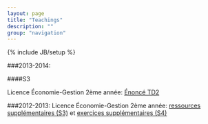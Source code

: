 ```yaml
---
layout: page
title: "Teachings"
description: ""
group: "navigation"
---
```

{% include JB/setup %}

###2013-2014:

####S3

Licence Économie-Gestion 2ème année: [Énoncé TD2](https://copy.com/kdPclhtkF3cW)

###2012-2013:
Licence Économie-Gestion 2ème année: [ressources supplémentaires (S3)](http://minus.com/mbzoVJWhT5fT3s "Aller sur minus.com") et [exercices supplémentaires (S4)](http://minus.com/mKIzjdMTFOWiB "Aller sur minus.com")
